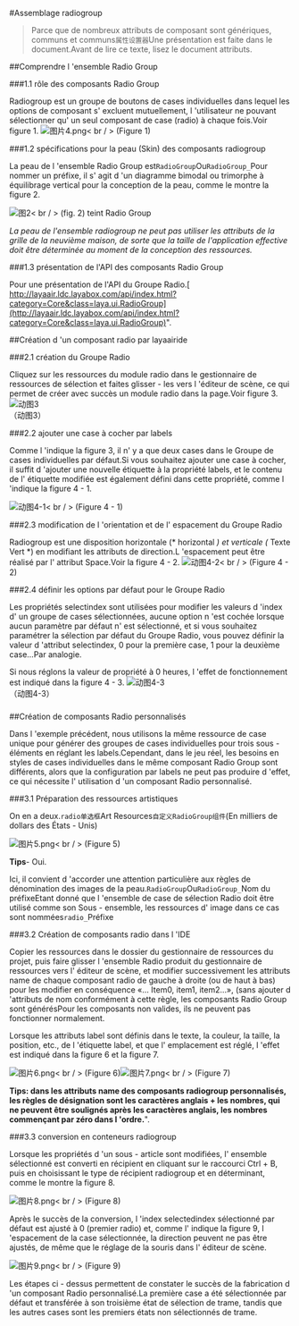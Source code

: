 #Assemblage radiogroup

> Parce que de nombreux attributs de composant sont génériques, communs et communs`属性设置器`Une présentation est faite dans le document.Avant de lire ce texte, lisez le document attributs.

##Comprendre l 'ensemble Radio Group

###1.1 rôle des composants Radio Group

Radiogroup est un groupe de boutons de cases individuelles dans lequel les options de composant s' excluent mutuellement, l 'utilisateur ne pouvant sélectionner qu' un seul composant de case (radio) à chaque fois.Voir figure 1.
![图片4.png](img/1.gif)< br / > (Figure 1)

###1.2 spécifications pour la peau (Skin) des composants radiogroup

La peau de l 'ensemble Radio Group est`RadioGroup`Ou`RadioGroup_`Pour nommer un préfixe, il s' agit d 'un diagramme bimodal ou trimorphe à équilibrage vertical pour la conception de la peau, comme le montre la figure 2.

![图2](img/2.png)< br / > (fig. 2) teint Radio Group

*La peau de l'ensemble radiogroup ne peut pas utiliser les attributs de la grille de la neuvième maison, de sorte que la taille de l'application effective doit être déterminée au moment de la conception des ressources.*

###1.3 présentation de l'API des composants Radio Group

Pour une présentation de l'API du Groupe Radio.[ http://layaair.ldc.layabox.com/api/index.html?category=Core&class=laya.ui.RadioGroup](http://layaair.ldc.layabox.com/api/index.html?category=Core&class=laya.ui.RadioGroup)".




##Création d 'un composant radio par layaairide

###2.1 création du Groupe Radio

Cliquez sur les ressources du module radio dans le gestionnaire de ressources de sélection et faites glisser - les vers l 'éditeur de scène, ce qui permet de créer avec succès un module radio dans la page.Voir figure 3.
​![动图3](img/3.gif) <br /> （动图3）







###2.2 ajouter une case à cocher par labels

Comme l 'indique la figure 3, il n' y a que deux cases dans le Groupe de cases individuelles par défaut.Si vous souhaitez ajouter une case à cocher, il suffit d 'ajouter une nouvelle étiquette à la propriété labels, et le contenu de l' étiquette modifiée est également défini dans cette propriété, comme l 'indique la figure 4 - 1.

​![动图4-1](img/4-1.gif)< br / > (Figure 4 - 1)



###2.3 modification de l 'orientation et de l' espacement du Groupe Radio

Radiogroup est une disposition horizontale (* horizontal *) et verticale (* Texte Vert *) en modifiant les attributs de direction.L 'espacement peut être réalisé par l' attribut Space.Voir la figure 4 - 2.
![动图4-2](img/4-2.gif)< br / > (Figure 4 - 2)



###2.4 définir les options par défaut pour le Groupe Radio

Les propriétés selectindex sont utilisées pour modifier les valeurs d 'index d' un groupe de cases sélectionnées, aucune option n 'est cochée lorsque aucun paramètre par défaut n' est sélectionné, et si vous souhaitez paramétrer la sélection par défaut du Groupe Radio, vous pouvez définir la valeur d 'attribut selectindex, 0 pour la première case, 1 pour la deuxième case...Par analogie.

Si nous réglons la valeur de propriété à 0 heures, l 'effet de fonctionnement est indiqué dans la figure 4 - 3.
![动图4-3](img/4-3.gif) <br /> （动图4-3）



### 



##Création de composants Radio personnalisés

Dans l 'exemple précédent, nous utilisons la même ressource de case unique pour générer des groupes de cases individuelles pour trois sous - éléments en réglant les labels.Cependant, dans le jeu réel, les besoins en styles de cases individuelles dans le même composant Radio Group sont différents, alors que la configuration par labels ne peut pas produire d 'effet, ce qui nécessite l' utilisation d 'un composant Radio personnalisé.




###3.1 Préparation des ressources artistiques

On en a deux.`radio单选框`Art Resources`自定义RadioGroup组件`(En milliers de dollars des États - Unis)

​![图片5.png](img/5.png)< br / > (Figure 5)

**Tips**- Oui.

Ici, il convient d 'accorder une attention particulière aux règles de dénomination des images de la peau.`RadioGroup`Ou`RadioGroup_`Nom du préfixeEtant donné que l 'ensemble de case de sélection Radio doit être utilisé comme son Sous - ensemble, les ressources d' image dans ce cas sont nommées`radio_`Préfixe



###3.2 Création de composants radio dans l 'IDE

Copier les ressources dans le dossier du gestionnaire de ressources du projet, puis faire glisser l 'ensemble Radio produit du gestionnaire de ressources vers l' éditeur de scène, et modifier successivement les attributs name de chaque composant radio de gauche à droite (ou de haut à bas) pour les modifier en conséquence «... Item0, item1, item2...», (sans ajouter d 'attributs de nom conformément à cette règle, les composants Radio Group sont générésPour les composants non valides, ils ne peuvent pas fonctionner normalement.

Lorsque les attributs label sont définis dans le texte, la couleur, la taille, la position, etc., de l 'étiquette label, et que l' emplacement est réglé, l 'effet est indiqué dans la figure 6 et la figure 7.

​![图片6.png](img/6.png)< br / > (Figure 6)![图片7.png](img/7.png)< br / > (Figure 7)

​**Tips: dans les attributs name des composants radiogroup personnalisés, les règles de désignation sont les caractères anglais + les nombres, qui ne peuvent être soulignés après les caractères anglais, les nombres commençant par zéro dans l 'ordre.**".



###3.3 conversion en conteneurs radiogroup

Lorsque les propriétés d 'un sous - article sont modifiées, l' ensemble sélectionné est converti en récipient en cliquant sur le raccourci Ctrl + B, puis en choisissant le type de récipient radiogroup et en déterminant, comme le montre la figure 8.

​![图片8.png](img/8.png)< br / > (Figure 8)



Après le succès de la conversion, l 'index selectedindex sélectionné par défaut est ajusté à 0 (premier radio) et, comme l' indique la figure 9, l 'espacement de la case sélectionnée, la direction peuvent ne pas être ajustés, de même que le réglage de la souris dans l' éditeur de scène.

​![图片9.png](img/9.png)< br / > (Figure 9)

Les étapes ci - dessus permettent de constater le succès de la fabrication d 'un composant Radio personnalisé.La première case a été sélectionnée par défaut et transférée à son troisième état de sélection de trame, tandis que les autres cases sont les premiers états non sélectionnés de trame.